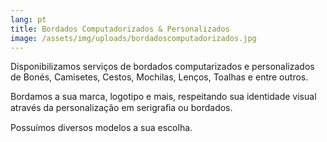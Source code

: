 ```yaml
---
lang: pt
title: Bordados Computadorizados & Personalizados
image: /assets/img/uploads/bordadoscomputadorizados.jpg
---
```

Disponibilizamos serviços de bordados computarizados e personalizados de Bonés, Camisetes, Cestos, Mochilas, Lenços, Toalhas e entre outros.

Bordamos a sua marca, logotipo e mais, respeitando sua identidade visual através da personalização em serigraﬁa ou bordados.

Possuímos  diversos modelos a sua escolha.
